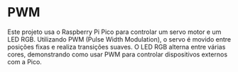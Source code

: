 # PWM
Este projeto usa o Raspberry Pi Pico para controlar um servo motor e um LED RGB. Utilizando PWM (Pulse Width Modulation), o servo é movido entre posições fixas e realiza transições suaves. O LED RGB alterna entre várias cores, demonstrando como usar PWM para controlar dispositivos externos com a Pico.
